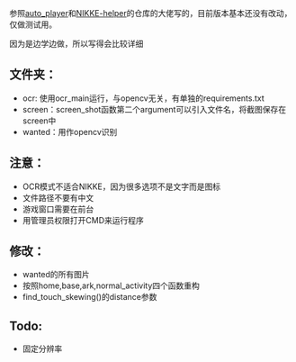 参照[auto_player](https://github.com/anywhere2go/auto_player)和[NIKKE-helper](https://github.com/gdxxp/NIKKE-helper/tree/main)的仓库的大佬写的，目前版本基本还没有改动，仅做测试用。

因为是边学边做，所以写得会比较详细


## 文件夹：
- ocr: 使用ocr_main运行，与opencv无关，有单独的requirements.txt
- screen：screen_shot函数第二个argument可以引入文件名，将截图保存在screen中
- wanted：用作opencv识别

## 注意：
- OCR模式不适合NIKKE，因为很多选项不是文字而是图标
- 文件路径不要有中文
- 游戏窗口需要在前台
- 用管理员权限打开CMD来运行程序

## 修改：
- wanted的所有图片
- 按照home,base,ark,normal_activity四个函数重构
- find_touch_skewing()的distance参数

## Todo:
- 固定分辨率